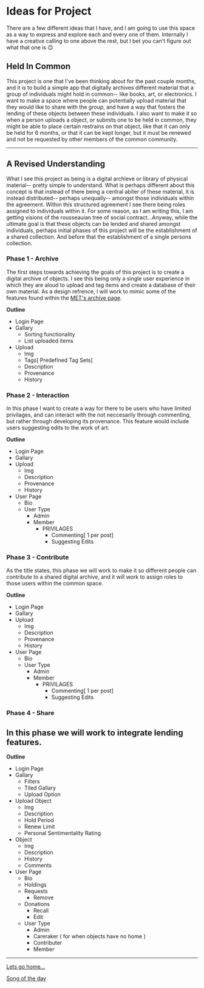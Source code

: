 <!-- 
                       ,---.
                       /    |
                      /     |
  This is Gandalf    /      |
    He Says         /       |
      Hi       ___,'        |
             <  -'          :
              `-.__..--'``-,_\_
                 |o/ ` :,.)_`>
                 :/ `     ||/)
                 (_.).__,-` |\
                 /( `.``   `| :
                 \'`-.)  `  ; ;
                 | `       /-<
                 |     `  /   `.
 ,-_-..____     /|  `    :__..-'\
/,'-.__\\  ``-./ :`      ;       \
`\ `\  `\\  \ :  (   `  /  ,   `. \
  \` \   \\   |  | `   :  :     .\ \
   \ `\_  ))  :  ;     |  |      ): :
  (`-.-'\ ||  |\ \   ` ;  ;       | |
   \-_   `;;._   ( `  /  /_       | |
    `-.-.// ,'`-._\__/_,'         ; |
       \:: :     /     `     ,   /  |
        || |    (        ,' /   /   |
        ||                ,'   /    |
-->
# Ideas for Project
There are a few different ideas that I have, and I am going to use this space as a way to express and explore each and every one of them. Internally I have a creative calling to one above the rest, but I bet you can't figure out what that one is 🙃


## Held In Common 
This project is one that I've been thinking about for the past couple months, and it is to build a simple app that digitally archives different material that a group of individuals might hold in common-- like books, art, or electronics. I want to make a space where people can potentially upload material that they would like to share with the group, and have a way that fosters the lending of these objects between these individuals. I also want to make it so when a person uploads a object, or submits one to be held in common, they might be able to place certain restrains on that object, like that it can only be held for 6 months, or that it can be kept longer, but it must be renewed and not be requested by other members of the common community. 

--- 
## A Revised Understanding
What I see this project as being is a digital archieve or library of physical material-- pretty simple to understand. What is perhaps different about this concept is that instead of there being a central abiter of these material, it is instead distributed-- perhaps unequally-- amongst those individuals within the agreement. Within this structured agreement I see there being roles assigned to individuals within it. For some reason, as I am writing this, I am getting visions of the rousseauian tree of social contract...Anyway, while the ultimate goal is that these objects can be lended and shared amongst individuals, perhaps initial phases of this project will be the establishment of a shared collection. And before that the establishment of a single persons collection. 

### Phase 1 - Archive
The first steps towards achieving the goals of this project is to create a digital archive of objects. I see this being only a single user experience in which they are aloud to upload and tag items and create a database of their own material. As a design refrence, I will work to mimic some of the features found within the [MET's archive page](https://www.metmuseum.org/art/collection/search?q=Art+Deco&searchField=All&sortBy=Relevance&pageSize=0). 

**Outline**
- Login Page
- Gallary
    - Sorting functionality
    - List uploaded items
- Upload
    - Img
    - Tags[ Predefined Tag Sets]
    - Description
    - Provenance
    - History

### Phase 2 - Interaction
In this phase I want to create a way for there to be users who have limited privilages, and can interact with the not neccesarily through commenting, but rather through developing its provenance. This feature would include users suggesting edits to the work of art.

**Outline**
- Login Page
- Gallary
- Upload
    - Img
    - Description
    - Provenance
    - History
- User Page
    - Bio
    - User Type
        - Admin
        - Member
            - PRIVILAGES
                - Commenting[ 1 per post]
                - Suggesting Edits
                
### Phase 3 - Contribute
As the title states, this phase we will work to make it so different people can contribute to a shared digital archive, and it will work to assign roles to those users within the common space. 

**Outline**
- Login Page
- Gallary 
- Upload
    - Img
    - Description
    - Provenance
    - History
- User Page
    - Bio
    - User Type
        - Admin
        - Member
            - PRIVILAGES
                - Commenting[ 1 per post]
                - Suggesting Edits


### Phase 4 - Share
In this phase we will work to integrate lending features.
---
**Outline**
- Login Page
- Gallary 
    - Filters
    - Tiled Gallary
    - Upload Option
- Upload Object
    - Img
    - Description
    - Hold Period
    - Renew Limit 
    - Personal Sentimentality Rating
- Object 
    - Img
    - Description
    - History
    - Comments
- User Page
    - Bio
    - Holdings
    - Requests
        - Remove
    - Donations
        - Recall
        - Edit
    - User Type
        - Admin
        - Careraker ( for when objects have no home )
        - Contributer
        - Member



---

[Lets go home...](/README.md)

[Song of the day](https://www.youtube.com/watch?v=G1IbRujko-A)